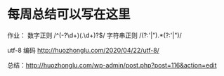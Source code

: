 # 每周总结可以写在这里

作业：
数字正则  /^(-?\d+)(\.\d+)?$/
字符串正则  /(?:'|").*(?:'|")/

utf-8 编码
http://huozhonglu.com/2020/04/22/utf-8/

总结：http://huozhonglu.com/wp-admin/post.php?post=116&action=edit

